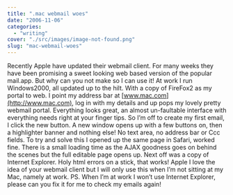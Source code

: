 ```yaml
---
title: ".mac webmail woes"
date: "2006-11-06"
categories: 
  - "writing"
cover: "./src/images/image-not-found.png"
slug: "mac-webmail-woes"
---
```


Recently Apple have updated their webmail client. For many weeks they have been promising a sweet looking web based version of the popular mail.app. But why can you not make so I can use it! At work I run Windows2000, all updated up to the hilt. With a copy of FireFox2 as my portal to web. I point my address bar at [www.mac.com](http://www.mac.com), log in with my details and up pops my lovely pretty webmail portal. Everything looks great, an almost un-faultable interface with everything needs right at your finger tips. So I’m off to create my first email, I click the new button. A new window opens up with a few buttons on, then a highlighter banner and nothing else! No text area, no address bar or Ccc fields. To try and solve this I opened up the same page in Safari, worked fine. There is a small loading time as the AJAX goodness goes on behind the scenes but the full editable page opens up. Next off was a copy of Internet Explorer. Holy html errors on a stick, that works! Apple I love the idea of your webmail client but I will only use this when I’m not sitting at my Mac, namely at work. PS. When I’m at work I won’t use Internet Explorer, please can you fix it for me to check my emails again!
